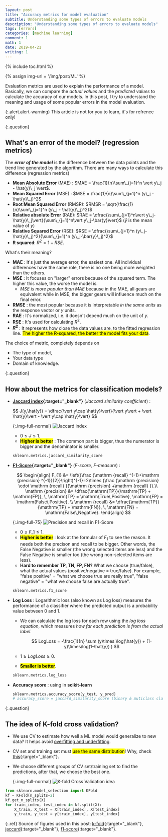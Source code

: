 ```yaml
---
layout: post
title: "Accuracy metrics for model evaluation"
subtitle: Understanding some types of errors to evaluate models
description: "Understanding some types of errors to evaluate models"
tags: [errors]
categories: [machine learning]
comment: 1
math: 1
date: 2019-04-21
writing: 1
---
```


{% include toc.html %}

{% assign img-url = '/img/post/ML' %}

Evaluation metrics are used to explain the performance of a model. Basically, we can compare the *actual values* and the *predicted values* to calculate the accuracy of our models. In this post, I try to understand the meaning and usage of some popular errors in the model evaluation.

{:.alert.alert-warning}
This article is not for you to learn, it's for refrence only!

{:.question}
## What's an error of the model? (regression metrics)

The ***error of the model*** is the difference between the data points and the trend line generated by the algorithm. There are many ways to calculate this difference (regression metrics)

- **Mean Absolute Error** (MAE) : $MAE = \frac{1}{n}\sum\_{j=1}^n \vert y\_j - \hat{y}\_j \vert$.
- **Mean Squared Error** (MSE) : $MSE = \frac{1}{n}\sum\_{j=1}^n (y\_j - \hat{y}\_j)^2$
- **Root Mean Squared Error** (RMSR): $RMSR = \sqrt{\frac{1}{n}\sum\_{j=1}^n (y\_j - \hat{y}\_j)^2}$
- **Relative absolute Error** (RAE): $RAE = \dfrac{\sum\_{j=1}^n\vert y\_j-\hat{y}\_j\vert}{\sum\_{j=1}^n\vert y\_j-\bar{y}\vert}$ ($\bar{y}$ is the mean value of $y$)
- **Relative Squared Error** (RSE): $RSE = \dfrac{\sum\_{j=1}^n (y\_j-\hat{y}\_j)^2}{\sum\_{j=1}^n (y\_j-\bar{y}\_j)^2}$
- **R squared**: $R^2 = 1 - RSE$.

What's their meaning?

- **MAE** : It's just the average error, the easiest one. All individual differences have the same role, there is no one being more weighted than the others.
- **MSE** : It focuses on "larger" errors because of the squared term. The higher this value, the worse the model is.
	- *MSE is more popular than MAE* because in the MAE, all gears are equivalent while in MSE, the bigger gears will influence much on the final error.
- **RMSE** : the most popular because it is interpretable *in the same units* as the response vector or $y$ units.
- **RAE** : It's normalized, i.e. it doesn't depend much on the unit of $y$.
- **RSE** : It's used for calculating $R^2$.
- **$R^2$** : It represents how close the data values are, to the fitted regression line. <mark>The higher the R-squared, the better the model fits your data</mark>.

The choice of metric, completely depends on 

- The type of model, 
- Your data type
- Domain of knowledge.

{:.question}
## How about the metrics for classification models?

- **[Jaccard index](https://en.wikipedia.org/wiki/Jaccard_index){:target="_blank"}** (*Jaccard similarity coefficient*) :

  <div class="columns-2" markdown="1">
  $$
  J(y,\hat{y}) = \dfrac{\vert y\cap \hat{y}\vert}{\vert y\vert + \vert \hat{y}\vert - \vert y\cap \hat{y}\vert}
  $$
  
  {:.img-full-normal}
  ![Jaccard index]({{img-url}}/jaccard.png)
  </div>

	- $0 \le J \le 1$.
	- **<mark>Higher is better</mark>** : The common part is bigger, thus the numerator is bigger and the denominator is smaller.

	~~~ python
  sklearn.metrics.jaccard_similarity_score
	~~~

- **[F1-Score](https://en.wikipedia.org/wiki/F1_score){:target="_blank"}** (*F-score, F-measure*) : 

	$$
	\begin{align}
	F_{1} &= \left({\frac {\mathrm {recall} ^{-1}+\mathrm {precision} ^{-1}}{2}}\right)^{-1}=2\times {\frac {\mathrm {precision} \cdot \mathrm {recall} }{\mathrm {precision} +\mathrm {recall} }}.\\
	\mathrm {precision} &= \dfrac{\mathrm{TP}}{\mathrm{TP} + \mathrm{FP}}, \, \mathrm{TP} = \mathrm{True\,Positive}, \mathrm{FP} = \mathrm{False\,Positive}. \\
	\mathrm {recall} &= \dfrac{\mathrm{TP}}{\mathrm{TP} + \mathrm{FN}}, \, \mathrm{FN} = \mathrm{False\,Negative}.
	\end{align}
	$$

	{:.img-full-75}
	![Precision and recall in F1-Score]({{img-url}}/precision_recall.png)

	- $0 \le F\_1 \le 1$.
	- **<mark>Higher is better</mark>** : look at the formular of $F_1$ to see the reason. It needs both the precison and recall to be bigger. Other words, the False Negative is smaller (the wrong selected items are less) and the False Negative is smaller too (the wrong non-selected items are less).
	- **Hard to remember TP, TN, FP, FN?** What we choose (true/false), what the actual values (positive/negative = true/false). For example, "false positive" = "what we choose true are really true", "false negative" = "what we choose false are actually true".

	~~~ python
  sklearn.metrics.f1_score
	~~~

- **Log Loss** : Logarithmic loss (also known as Log loss) measures the performance of a classifier where the predicted output is a probability value between 0 and 1.
	- We can calculate the log loss for each row using the *log loss equation*, which measures *how far each prediction is from the actual label*.

		$$
		LogLoss = -\frac{1}{n} \sum (y\times \log(\hat{y}) + (1-y)\times\log(1-\hat{y}) )
		$$
	
	- $1 \ge LogLoss \ge 0$.
	- **<mark>Smaller is better</mark>**.

	~~~ python
  sklearn.metrics.log_loss
	~~~

- **Accuracy score** : using in **scikit-learn**

  ~~~ python
  sklearn.metrics.accuracy_score(y_test, y_pred)
  # accuracy_score = jaccard_similarity_score (binary & muticlass classification)
  ~~~

{:.question}
## The idea of K-fold cross validation?

- We use CV to estimate how well a ML model would generalize to new data? It helps avoid [overfitting and underfitting]({{site.url}}{{site.baseurl}}/what-is-machine-learning#overfitting-underfitting).
- CV set and training set must <mark>use the same distribution</mark>! Why, check [this]({{site.url}}{{site.baseurl}}/what-is-machine-learning#diff-training-test-validation-tests){:target="_blank"}.
- We choose different groups of CV set/training set to find the predictions, after that, we choose the best one.

	{:.img-full-normal}
	![K-fold Cross Validation idea]({{img-url}}/k-fold.png)

~~~ python
from sklearn.model_selection import KFold
kf = KFold(n_splits=2)
kf.get_n_splits(X)
for train_index, test_index in kf.split(X):
	X_train, X_test = X[train_index], X[test_index]
	y_train, y_test = y[train_index], y[test_index]
~~~


{:.ref}
Source of figures used in this post: [k-fold](https://towardsdatascience.com/cross-validation-70289113a072){:target="_blank"}, [jaccard](https://thatware.co/jaccard-similarity/){:target="_blank"}, [f1-score](https://en.wikipedia.org/wiki/F1_score){:target="_blank"}.